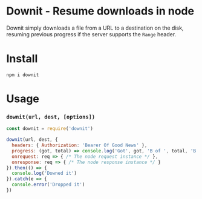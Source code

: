 # Downit - Resume downloads in node

Downit simply downloads a file from a URL to a destination on the disk, resuming previous progress if the server supports the `Range` header.

# Install

```
npm i downit
```

# Usage

### `downit(url, dest, [options])`

```js
const downit = require('downit')

downit(url, dest, {
  headers: { Authorization: 'Bearer Of Good News' },
  progress: (got, total) => console.log('Got', got, 'B of ', total, 'B'),
  onrequest: req => { /* The node request instance */ },
  onresponse: req => { /* The node response instance */ }
}).then(() => {
  console.log('Downed it')
}).catch(e => {
  console.error('Dropped it')
})
```
